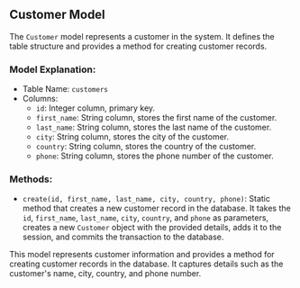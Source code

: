 ## Customer Model

The `Customer` model represents a customer in the system. It defines the table structure and provides a method for creating customer records.

### Model Explanation:

- Table Name: `customers`
- Columns:
  - `id`: Integer column, primary key.
  - `first_name`: String column, stores the first name of the customer.
  - `last_name`: String column, stores the last name of the customer.
  - `city`: String column, stores the city of the customer.
  - `country`: String column, stores the country of the customer.
  - `phone`: String column, stores the phone number of the customer.

### Methods:

- `create(id, first_name, last_name, city, country, phone)`: Static method that creates a new customer record in the database. It takes the `id`, `first_name`, `last_name`, `city`, `country`, and `phone` as parameters, creates a new `Customer` object with the provided details, adds it to the session, and commits the transaction to the database.

This model represents customer information and provides a method for creating customer records in the database. It captures details such as the customer's name, city, country, and phone number.
